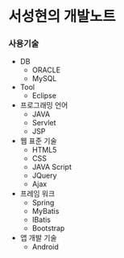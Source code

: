 # 서성현의 개발노트

### 사용기술
- DB
  * ORACLE
  * MySQL
- Tool
  * Eclipse
- 프로그래밍 언어
  * JAVA
  * Servlet
  * JSP
- 웹 표준 기술
  * HTML5
  * CSS
  * JAVA Script
  * JQuery
  * Ajax
- 프레임 워크
  * Spring
  * MyBatis
  * IBatis
  * Bootstrap
- 앱 개발 기술
  * Android
